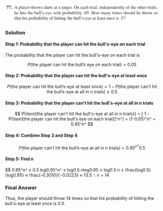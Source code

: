 ![Ch1_77](./IMG_EE4EC6FFF355-1.jpeg)
### Solution

#### Step 1: Probability that the player can hit the bull's-eye on each trial
The probability that the player can hit the bull's-eye on each trial is

$$
P(\text{the player can hit the bull's eye on each trial}) = 0.05
$$

#### Step 2: Probability that the player can hit the bull's-eye at least once

$$
P(\text{the player can hit the bull's-eye at least once}) = 1 - P(\text{the player can't hit the bull's-eye at all in n trials}) ≥ 0.5
$$

#### Step 3: Probability that the player can't hit the bull's-eye at all in n trials

$$
P(\text{the player can't hit the bull's-eye at all in n trials}) = [ 1 - P(\text{the player can hit the bull's eye on each trial}]^n^) = (1-0.05)^n^ = 0.95^n^
$$

#### Step 4: Combine Step 3 and Step 4

$$
P(\text{the player can't hit the bull's-eye at all in n trials}) = 0.95^n^ ≤ 0.5
$$

#### Step 5: Find n

$$
0.95^n^ ≤ 0.5
log0.95^n^ ≤ log0.5
nlog0.95 ≤ log0.5
n ≥ \frac{log0.5}{log0.95}
  ≈ \frac{-0.3010}{−0.0223} 
  ≈ 13.5
∴ n = 14

### Final Answer
Thus, the player should throw 14 times so that his probability of hitting the bull's-eye at least once is 0.5.
